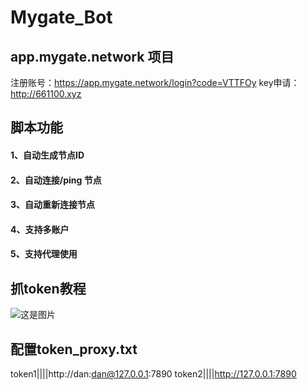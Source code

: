 # Mygate_Bot
## app.mygate.network 项目

注册账号：https://app.mygate.network/login?code=VTTFOy
key申请：http://661100.xyz

## 脚本功能

#### 1、自动生成节点ID

#### 2、自动连接/ping 节点

#### 3、自动重新连接节点

#### 4、支持多账户

#### 5、支持代理使用


## 抓token教程
![这是图片](https://pbs.twimg.com/media/Gg7DuXcaEAAtl_O?format=jpg&name=medium "教程")

## 配置token_proxy.txt
token1||||http://dan:dan@127.0.0.1:7890
token2||||http://127.0.0.1:7890


